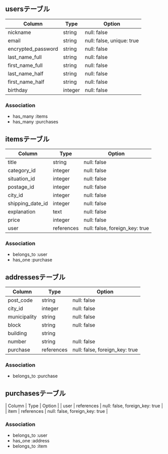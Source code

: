 ## usersテーブル
| Column                | Type              | Option                         |
| --------------------- | ----------------- | ------------------------------ |
| nickname              | string            | null: false                    |
| email                 | string            | null: false, unique: true      |
| encrypted_password    | string            | null: false                    |
| last_name_full        | string            | null: false                    |
| first_name_full       | string            | null: false                    |
| last_name_half        | string            | null: false                    |
| first_name_half       | string            | null: false                    |
| birthday              | integer           | null: false                    |

### Association
- has_many :items
- has_many :purchases


## itemsテーブル
| Column                | Type              | Option                         |
| --------------------- | ----------------- | ------------------------------ |
| title                 | string            | null: false                    |
| category_id           | integer           | null: false                    |
| situation_id          | integer           | null: false                    |
| postage_id            | integer           | null: false                    |
| city_id               | integer           | null: false                    |
| shipping_date_id      | integer           | null: false                    |
| explanation           | text              | null: false                    |
| price                 | integer           | null: false                    |
| user                  | references        | null: false, foreign_key: true |

### Association
- belongs_to :user
- has_one :purchase


## addressesテーブル
| Column                | Type              | Option                         |
| --------------------- | ----------------- | ------------------------------ |
| post_code             | string            | null: false                    |
| city_id               | integer           | null: false                    |
| municipality          | string            | null: false                    |
| block                 | string            | null: false                    |
| building              | string            |                                |
| number                | string            | null: false                    |
| purchase              | references        | null: false, foreign_key: true |

### Association
- belongs_to :purchase


## purchasesテーブル
| Column                | Type              | Option                         |
| user                  | references        | null: false, foreign_key: true |
| item                  | references        | null: false, foreign_key: true |

### Association
- belongs_to :user
- has_one :address
- belongs_to :item